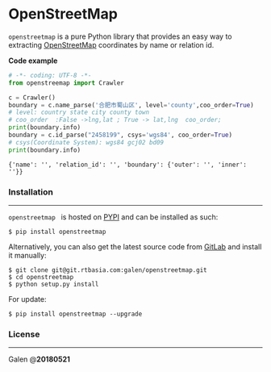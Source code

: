 # OpenStreetMap
`openstreetmap` is a pure Python library that provides an easy way to extracting [OpenStreetMap](https://www.openstreetmap.org/) coordinates by name or relation id.


**Code example**

```python
# -*- coding: UTF-8 -*-
from openstreemap import Crawler

c = Crawler()
boundary = c.name_parse('合肥市蜀山区', level='county',coo_order=True)
# level: country state city county town
# coo_order  :False ->lng,lat ; True -> lat,lng  coo_order;
print(boundary.info)
boundary = c.id_parse("2458199", csys='wgs84', coo_order=True)
# csys(Coordinate System): wgs84 gcj02 bd09
print(boundary.info)
```

```boundary.info
{'name': '', 'relation_id': '', 'boundary': {'outer': '', 'inner': ''}}
```


### Installation
---

`openstreetmap ` is hosted on [PYPI](https://pypi.org/project/openstreetmap/) and can be installed as such:

```
$ pip install openstreetmap
```

Alternatively, you can also get the latest source code from [GitLab](https://git.rtbasia.com/galen/openstreetmap) and install it manually:

```
$ git clone git@git.rtbasia.com:galen/openstreetmap.git
$ cd openstreetmap
$ python setup.py install
```

For update:

```
$ pip install openstreetmap --upgrade
```


### License
---


Galen @__20180521__